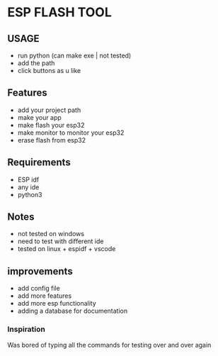 # ESP FLASH TOOL

## USAGE
- run python (can make exe | not tested)
- add the path
- click buttons as u like

## Features

- add your project path 
- make your app
- make flash your esp32
- make monitor to monitor your esp32
- erase flash from esp32

## Requirements

- ESP idf
- any ide
- python3

## Notes

- not tested on windows
- need to test with different ide
- tested on linux + espidf + vscode

## improvements

- add config file 
- add more features
- add more esp functionality
- adding a database for documentation

### Inspiration

Was bored of typing all the commands for testing over and over again